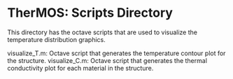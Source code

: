 # TherMOS: Scripts Directory

This directory has the octave scripts that are used to visualize the
temperature distribution graphics. 

visualize_T.m: Octave script that generates the temperature contour plot for the
structure.
visualize_C.m: Octave script that generates the thermal conductivity plot for
each material in the structure.
